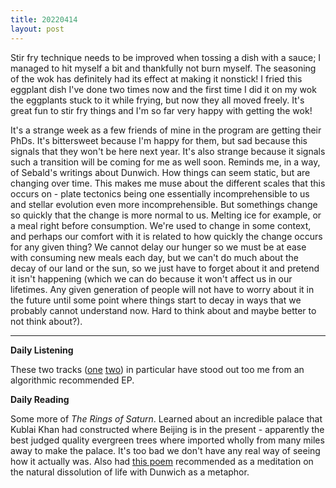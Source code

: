 ```yaml
---
title: 20220414
layout: post
---
```


Stir fry technique needs to be improved when tossing a dish with a sauce; I managed to hit myself a bit and thankfully not burn myself. The seasoning of the wok has definitely had its effect at making it nonstick! I fried this eggplant dish I've done two times now and the first time I did it on my wok the eggplants stuck to it while frying, but now they all moved freely. It's great fun to stir fry things and I'm so far very happy with getting the wok! 

It's a strange week as a few friends of mine in the program are getting their PhDs. It's bittersweet because I'm happy for them, but sad because this signals that they won't be here next year. It's also strange because it signals such a transition will be coming for me as well soon. Reminds me, in a way, of Sebald's writings about Dunwich. How things can seem static, but are changing over time. This makes me muse about the different scales that this occurs on - plate tectonics being one essentially incomprehensible to us and stellar evolution even more incomprehensible. But somethings change so quickly that the change is more normal to us. Melting ice for example, or a meal right before consumption. We're used to change in some context, and perhaps our comfort with it is related to how quickly the change occurs for any given thing? We cannot delay our hunger so we must be at ease with consuming new meals each day, but we can't do much about the decay of our land or the sun, so we just have to forget about it and pretend it isn't happening (which we can do because it won't affect us in our lifetimes. Any given generation of people will not have to worry about it in the future until some point where things start to decay in ways that we probably cannot understand now. Hard to think about and maybe better to not think about?). 

---

**Daily Listening**

These two tracks ([one](https://open.spotify.com/track/4DDeOfgeO86ntXLV9MXRTG?si=bc0fa5fbe8584244) [two](https://open.spotify.com/track/1jevyUVT06z5xi8MjFmO64?si=e8e1d2ea15a04c20)) in particular have stood out too me from an algorithmic recommended EP. 

**Daily Reading**

Some more of *The Rings of Saturn*. Learned about an incredible palace that Kublai Khan had constructed where Beijing is in the present - apparently the best judged quality evergreen trees where imported wholly from many miles away to make the palace. It's too bad we don't have any real way of seeing how it actually was. Also had [this poem](https://victorianweb.org/authors/swinburne/northsea.html) recommended as a meditation on the natural dissolution of life with Dunwich as a metaphor.